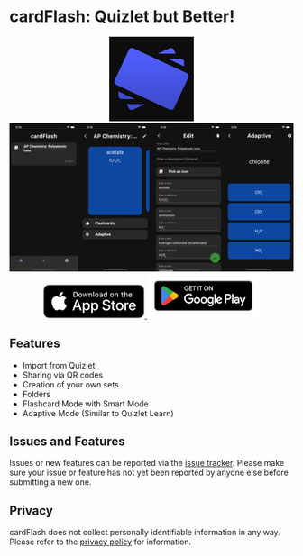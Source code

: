 # cardFlash: Quizlet but Better!

<p align="center">
    <img src="./assets/cardFlash.png" width="150" height="150">
    <img src="./assets/banner.png">
    <a href="https://apps.apple.com/app/id6443405970">
        <img src="./assets/Download_on_the_App_Store_Badge_US-UK_RGB_blk_092917.svg" width="180" alt="Download cardFlash on the Apple App Store"/>
    </a>
    <a href="https://play.google.com/store/apps/details?id=com.michaelyu.cardFlash">
        <img src="./assets/google-play-badge.png" width="200" height="80" alt="Download cardFlash on the Google Play Store"/>
    </a>
</p>

<!---
## Become a [Beta Tester](itsmichaelyu.github.io/cardFlashBeta)
--->
## Features
- Import from Quizlet
- Sharing via QR codes
- Creation of your own sets
- Folders
- Flashcard Mode with Smart Mode
- Adaptive Mode (Similar to Quizlet Learn)

## Issues and Features

Issues or new features can be reported via the [issue tracker](https://github.com/itsmichaelyu/cardFlash/issues). Please make sure your issue or feature has not yet been reported by anyone else before submitting a new one.

## Privacy

cardFlash does not collect personally identifiable information in any way. Please refer to the [privacy policy](https://github.com/itsmichaelyu/cardFlash/blob/master/PRIVACY.md) for information.
